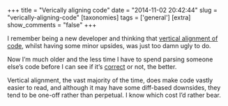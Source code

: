 +++
title = "Verically aligning code"
date = "2014-11-02 20:42:44"
slug = "verically-aligning-code"
[taxonomies]
tags = ['general']
[extra]
show_comments = "false"
+++

I remember being a new developer and thinking that [vertical alignment of code](https://shkspr.mobi/blog/2014/11/why-i-vertically-align-my-code-and-you-should-too/), whilst having some minor upsides, was just too damn ugly to do.

Now I’m much older and the less time I have to spend parsing someone else’s code before I can see if it’s [correct](https://en.wikipedia.org/wiki/Correctness_%28computer_science%29) or not, the better.

Vertical alignment, the vast majority of the time, does make code vastly easier to read, and although it may have some diff-based downsides, they tend to be one-off rather than perpetual. I know which cost I’d rather bear.
